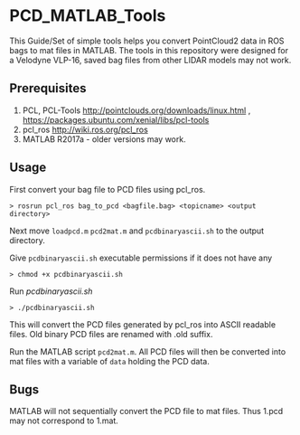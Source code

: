# PCD_MATLAB_Tools

This Guide/Set of simple tools helps you convert PointCloud2 data in ROS bags to mat files in MATLAB. The tools in this repository were designed for a Velodyne VLP-16, saved bag files from other LIDAR models may not work. 


## Prerequisites

1. PCL, PCL-Tools http://pointclouds.org/downloads/linux.html , https://packages.ubuntu.com/xenial/libs/pcl-tools
2. pcl_ros http://wiki.ros.org/pcl_ros
3. MATLAB R2017a - older versions may work.

## Usage

First convert your bag file to PCD files using pcl_ros.

`> rosrun pcl_ros bag_to_pcd <bagfile.bag> <topicname> <output directory>`

Next move `loadpcd.m` `pcd2mat.m` and `pcdbinaryascii.sh` to the output directory.

Give `pcdbinaryascii.sh` executable permissions if it does not have any

`> chmod +x pcdbinaryascii.sh`

Run *pcdbinaryascii.sh*

`> ./pcdbinaryascii.sh`

This will convert the PCD files generated by pcl_ros into ASCII readable files. Old binary PCD files are renamed with .old suffix.

Run the MATLAB script `pcd2mat.m`. All PCD files will then be converted into mat files with a variable of `data` holding the PCD data.

## Bugs

MATLAB will not sequentially convert the PCD file to mat files. Thus 1.pcd may not correspond to 1.mat.
